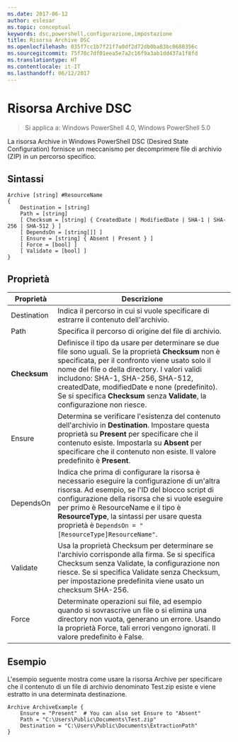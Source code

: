 ```yaml
---
ms.date: 2017-06-12
author: eslesar
ms.topic: conceptual
keywords: dsc,powershell,configurazione,impostazione
title: Risorsa Archive DSC
ms.openlocfilehash: 035f7cc1b7f21f7a0df2d72db0ba83bc0688356c
ms.sourcegitcommit: 75f70c7df01eea5e7a2c16f9a3ab1dd437a1f8fd
ms.translationtype: HT
ms.contentlocale: it-IT
ms.lasthandoff: 06/12/2017
---
```

<a id="dsc-archive-resource" class="xliff"></a>
# Risorsa Archive DSC

> Si applica a: Windows PowerShell 4.0, Windows PowerShell 5.0

La risorsa Archive in Windows PowerShell DSC (Desired State Configuration) fornisce un meccanismo per decomprimere file di archivio (ZIP) in un percorso specifico.

<a id="syntax" class="xliff"></a>
## Sintassi 
```MOF
Archive [string] #ResourceName
{
    Destination = [string]
    Path = [string]
    [ Checksum = [string] { CreatedDate | ModifiedDate | SHA-1 | SHA-256 | SHA-512 } ]
    [ DependsOn = [string[]] ]
    [ Ensure = [string] { Absent | Present } ]
    [ Force = [bool] ]
    [ Validate = [bool] ]
}
```

<a id="properties" class="xliff"></a>
## Proprietà

|  Proprietà  |  Descrizione   | 
|---|---| 
| Destination| Indica il percorso in cui si vuole specificare di estrarre il contenuto dell'archivio.| 
| Path| Specifica il percorso di origine del file di archivio.| 
| __Checksum__| Definisce il tipo da usare per determinare se due file sono uguali. Se la proprietà __Checksum__ non è specificata, per il confronto viene usato solo il nome del file o della directory. I valori validi includono: SHA-1, SHA-256, SHA-512, createdDate, modifiedDate e none (predefinito). Se si specifica __Checksum__ senza __Validate__, la configurazione non riesce.| 
| Ensure| Determina se verificare l'esistenza del contenuto dell'archivio in __Destination__. Impostare questa proprietà su __Present__ per specificare che il contenuto esiste. Impostarla su __Absent__ per specificare che il contenuto non esiste. Il valore predefinito è __Present__.| 
| DependsOn | Indica che prima di configurare la risorsa è necessario eseguire la configurazione di un'altra risorsa. Ad esempio, se l'ID del blocco script di configurazione della risorsa che si vuole eseguire per primo è ResourceName e il tipo è __ResourceType__, la sintassi per usare questa proprietà è `DependsOn = "[ResourceType]ResourceName"`.| 
| Validate| Usa la proprietà Checksum per determinare se l'archivio corrisponde alla firma. Se si specifica Checksum senza Validate, la configurazione non riesce. Se si specifica Validate senza Checksum, per impostazione predefinita viene usato un checksum SHA-256.| 
| Force| Determinate operazioni sui file, ad esempio quando si sovrascrive un file o si elimina una directory non vuota, generano un errore. Usando la proprietà Force, tali errori vengono ignorati. Il valore predefinito è False.| 

<a id="example" class="xliff"></a>
## Esempio

L'esempio seguente mostra come usare la risorsa Archive per specificare che il contenuto di un file di archivio denominato Test.zip esiste e viene estratto in una determinata destinazione.

```
Archive ArchiveExample {
    Ensure = "Present"  # You can also set Ensure to "Absent"
    Path = "C:\Users\Public\Documents\Test.zip"
    Destination = "C:\Users\Public\Documents\ExtractionPath"
} 
```

